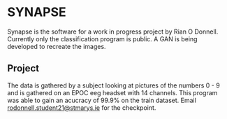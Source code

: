 # SYNAPSE

Synapse is the software for a work in progress project by Rian O Donnell.
Currently only the classification program is public. A GAN is being 
developed to recreate the images.

## Project
The data is gathered by a subject looking at pictures of the numbers
0 - 9 and is gathered on an EPOC eeg headset with 14 channels. 
This program was able to gain an acucracy of 99.9% on the train dataset.
Email rodonnell.student21@stmarys.ie for the checkpoint.

